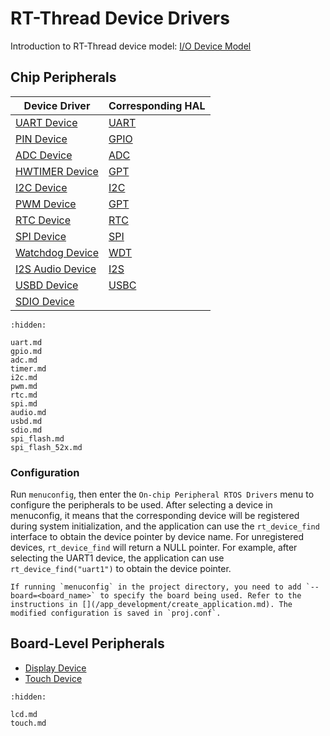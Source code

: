 
# RT-Thread Device Drivers

[device]: https://www.rt-thread.org/document/site/#/rt-thread-version/rt-thread-standard/programming-manual/device/device

[watchdog]: https://www.rt-thread.org/document/site/#/rt-thread-version/rt-thread-standard/programming-manual/device/watchdog/watchdog

[touch]: https://www.rt-thread.org/document/site/#/rt-thread-version/rt-thread-standard/programming-manual/device/touch/touch


Introduction to RT-Thread device model: [I/O Device Model][device]


## Chip Peripherals

Device Driver            | Corresponding HAL           |
-------------------------|-----------------------------|
[UART Device](uart.md)   | [UART](../hal/uart.md)            |
[PIN Device](gpio.md)    | [GPIO](../hal/gpio.md)            | 
[ADC Device](adc.md)     | [ADC](../hal/adc.md)             | 
[HWTIMER Device](timer.md)| [GPT](../hal/gpt.md)             | 
[I2C Device](i2c.md)     | [I2C](../hal/i2c.md)             | 
[PWM Device](pwm.md)     | [GPT](../hal/gpt.md)             | 
[RTC Device](rtc.md)     | [RTC](../hal/rtc.md)             | 
[SPI Device](spi.md)     | [SPI](../hal/spi.md)             | 
[Watchdog Device][watchdog] | [WDT](../hal/wdt.md)          | 
[I2S Audio Device](audio.md) | [I2S](../hal/i2s.md)          | 
[USBD Device](usbd.md)   | [USBC](../hal/pcd.md)             | 
[SDIO Device](sdio.md)   |                             |


```{toctree}
:hidden:

uart.md
gpio.md
adc.md
timer.md
i2c.md
pwm.md
rtc.md
spi.md
audio.md
usbd.md
sdio.md
spi_flash.md
spi_flash_52x.md
```


### Configuration
Run `menuconfig`, then enter the `On-chip Peripheral RTOS Drivers` menu to configure the peripherals to be used. After selecting a device in menuconfig, it means that the corresponding device will be registered during system initialization, and the application can use the `rt_device_find` interface to obtain the device pointer by device name. For unregistered devices, `rt_device_find` will return a NULL pointer. For example, after selecting the UART1 device, the application can use `rt_device_find("uart1")` to obtain the device pointer.

```{note}
If running `menuconfig` in the project directory, you need to add `--board=<board_name>` to specify the board being used. Refer to the instructions in [](/app_development/create_application.md). The modified configuration is saved in `proj.conf`.
```


## Board-Level Peripherals

- [Display Device](lcd.md)
- [Touch Device](touch.md)


```{toctree}
:hidden:

lcd.md
touch.md

```
